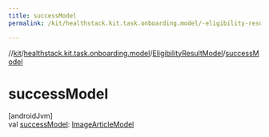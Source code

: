 ```yaml
---
title: successModel
permalink: /kit/healthstack.kit.task.onboarding.model/-eligibility-result-model/success-model.html

---
```

//[kit](/kit.html)/[healthstack.kit.task.onboarding.model](../index.html)/[EligibilityResultModel](index.html)/[successModel](success-model.html)



# successModel



[androidJvm]\
val [successModel](success-model.html): [ImageArticleModel](../../healthstack.kit.task.base/-image-article-model/index.html)




